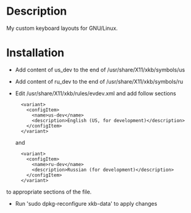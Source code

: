 Description
===

My custom keyboard layouts for GNU/Linux.


Installation
===

- Add content of us_dev to the end of /usr/share/X11/xkb/symbols/us
- Add content of ru_dev to the end of /usr/share/X11/xkb/symbols/ru
- Edit /usr/share/X11/xkb/rules/evdev.xml and add follow sections

        <variant>
          <configItem>
            <name>us-dev</name>
            <description>English (US, for development)</description>
          </configItem>
        </variant>

    and

        <variant>
          <configItem>
            <name>ru-dev</name>
            <description>Russian (for development)</description>
          </configItem>
        </variant>

to appropriate sections of the file.

- Run 'sudo dpkg-reconfigure xkb-data' to apply changes
